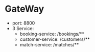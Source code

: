 # GateWay

- port: 8800
- 3 Service:
  + booking-service: /bookings/**
  + customer-service: /customers/**
  + match-service: /matches/**
